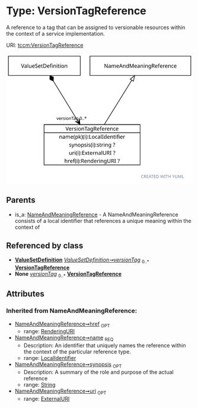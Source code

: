 
# Type: VersionTagReference


A reference to a tag that can be assigned to versionable resources within the context of a service implementation.

URI: [tccm:VersionTagReference](https://hotecosystem.org/tccm/VersionTagReference)


![img](images/VersionTagReference.svg)

## Parents

 *  is_a: [NameAndMeaningReference](NameAndMeaningReference.md) - A NameAndMeaningReference consists of a local identifier that references a unique meaning within the context of

## Referenced by class

 *  **[ValueSetDefinition](ValueSetDefinition.md)** *[ValueSetDefinition➞versionTag](ValueSetDefinition_versionTag.md)*  <sub>0..*</sub>  **[VersionTagReference](VersionTagReference.md)**
 *  **None** *[versionTag](versionTag.md)*  <sub>0..*</sub>  **[VersionTagReference](VersionTagReference.md)**

## Attributes


### Inherited from NameAndMeaningReference:

 * [NameAndMeaningReference➞href](NameAndMeaningReference_href.md)  <sub>OPT</sub>
    * range: [RenderingURI](types/RenderingURI.md)
 * [NameAndMeaningReference➞name](NameAndMeaningReference_name.md)  <sub>REQ</sub>
    * Description: An identifier that uniquely names the reference within the context of the particular reference type.
    * range: [LocalIdentifier](types/LocalIdentifier.md)
 * [NameAndMeaningReference➞synopsis](NameAndMeaningReference_synopsis.md)  <sub>OPT</sub>
    * Description: A summary of the role and purpose of the actual reference
    * range: [String](types/String.md)
 * [NameAndMeaningReference➞uri](NameAndMeaningReference_uri.md)  <sub>OPT</sub>
    * range: [ExternalURI](types/ExternalURI.md)

